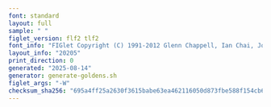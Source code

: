 ```yaml
---
font: standard
layout: full
sample: " "
figlet_version: flf2 tlf2
font_info: "FIGlet Copyright (C) 1991-2012 Glenn Chappell, Ian Chai, John Cowan,"
layout_info: "20205"
print_direction: 0
generated: "2025-08-14"
generator: generate-goldens.sh
figlet_args: "-W"
checksum_sha256: "695a4ff25a2630f3615babe63ea462116050d873fbe588f154cb614841c252b1"
---
```


```text
  
  
  
  
  
  
```

